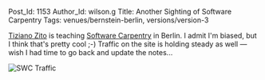 Post_Id: 1153
Author_Id: wilson.g
Title: Another Sighting of Software Carpentry
Tags: venues/bernstein-berlin, versions/version-3

<p><a href="http://www.cognition.tu-berlin.de/menue/members/tiziano_zito/">Tiziano Zito</a> is teaching <a href="http://swc.scipy.org">Software Carpentry</a> in Berlin.  I admit I'm biased, but I think that's pretty cool ;-)  Traffic on the site is holding steady as well &mdash; wish I had time to go back and update the notes...</p>
<p><img src="{{root_path}}/files/2007/09/usage.png" alt="SWC Traffic" /></p>
